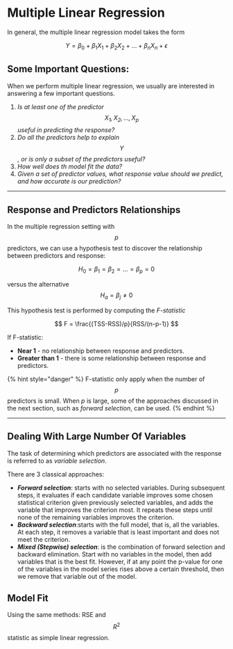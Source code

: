 # Multiple Linear Regression

In general, the multiple linear regression model takes the form

$$
Y = \beta_0 + \beta_1X_1 + \beta_2X_2 + ... + \beta_nX_n + \epsilon
$$

## Some Important Questions:

When we perform multiple linear regression, we usually are interested in answering a few important questions.

1. *Is at least one of the predictor $$X_1, X_2,...,X_p$$ useful in predicting the response?*
2. *Do all the predictors help to explain $$Y$$, or is only a subset of the predictors useful?*
3. *How well does th model fit the data?*
4. *Given a set of predictor values, what response value should we predict, and how accurate is our prediction?*

---

## Response and Predictors Relationships


In the multiple regression setting with $$p$$ predictors, we can use a hypothesis test to discover the relationship between predictors and response:

$$
H_0 = \beta_1 = \beta_2 = ... = \beta_p = 0
$$

versus the alternative
$$
H_a = \beta_j \neq 0 
$$

This hypothesis test is performed by computing the *F-statistic*

$$
F = \frac{(TSS-RSS)/p}{RSS/(n-p-1)}
$$

If F-statistic:
* **Near 1** - no relationship between response and predictors.
* **Greater than 1** - there is some relationship between response and predictors.

{% hint style="danger" %}
F-statistic only apply when the number of $$p$$ predictors is small.
When *p* is large, some of the approaches discussed in the next section, such as *forward selection*, can be used.
{% endhint %}

---

## Dealing With Large Number Of Variables

The task of determining which predictors are associated with the response is referred to as *variable selection*. 

There are 3 classical approaches:

* ***Forward selection***: starts with no selected variables. During subsequent steps, it evaluates if each candidate variable improves some chosen statistical criterion given previously selected variables, and adds the variable that improves the criterion most. It repeats these steps until none of the remaining variables improves the criterion.
* ***Backward selection***:starts with the full model, that is, all the variables. At each step, it removes a variable that is least important and does not meet the criterion.
* ***Mixed (Stepwise) selection***: is the combination of forward selection and backward elimination. Start with no variables in the model, then add variables that is the best fit. However, if at any point the p-value for one of the variables in the model series rises above a certain threshold, then we remove that variable out of the model.

## Model Fit

Using the same methods: RSE and $$R^2$$ statistic as simple linear regression.

